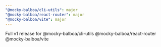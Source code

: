 ```yaml
---
"@mocky-balboa/cli-utils": major
"@mocky-balboa/react-router": major
"@mocky-balboa/vite": major
---
```


Full v1 release for @mocky-balboa/cli-utils @mocky-balboa/react-router @mocky-balboa/vite
